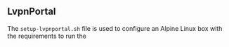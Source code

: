 ## LvpnPortal

The `setup-lvpnportal.sh` file is used to configure an Alpine Linux box with the requirements to run the 